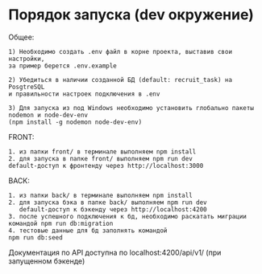 # Порядок запуска (dev окружение)
Общее:

    1) Необходимо создать .env файл в корне проекта, выставив свои настройки, 
    за пример берется .env.example

    2) Убедиться в наличии созданной БД (default: recruit_task) на PosgtreSQL 
    и правильности настроек подключения в .env

    3) Для запуска из под Windows необходимо установить глобально пакеты nodemon и node-dev-env 
    (npm install -g nodemon node-dev-env)
FRONT:

    1. из папки front/ в терминале выполняем npm install
    2. для запуска в папке front/ выполняем npm run dev
    default-доступ к фронтенду через http://localhost:3000
BACK:

    1. из папки back/ в терминале выполняем npm install
    2. для запуска бэка в папке back/ выполняем npm run dev
       default-доступ к бэкенду через http://localhost:4200
    3. после успешного подключения к бд, необходимо раскатать миграции
    командой npm run db:migration
    4. тестовые данные для бд заполнять командой
    npm run db:seed 
Документация по API доступна по localhost:4200/api/v1/ (при запущенном бэкенде)

